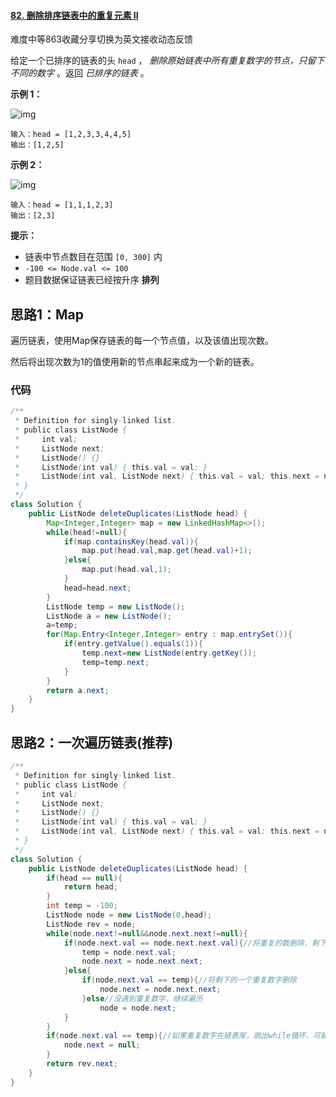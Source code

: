 #### [82. 删除排序链表中的重复元素 II](https://leetcode-cn.com/problems/remove-duplicates-from-sorted-list-ii/)

难度中等863收藏分享切换为英文接收动态反馈

给定一个已排序的链表的头 `head` ， *删除原始链表中所有重复数字的节点，只留下不同的数字* 。返回 *已排序的链表* 。

 

**示例 1：**

![img](https://assets.leetcode.com/uploads/2021/01/04/linkedlist1.jpg)

```
输入：head = [1,2,3,3,4,4,5]
输出：[1,2,5]
```

**示例 2：**

![img](https://assets.leetcode.com/uploads/2021/01/04/linkedlist2.jpg)

```
输入：head = [1,1,1,2,3]
输出：[2,3]
```

 

**提示：**

- 链表中节点数目在范围 `[0, 300]` 内
- `-100 <= Node.val <= 100`
- 题目数据保证链表已经按升序 **排列**

## 思路1：Map

遍历链表，使用Map保存链表的每一个节点值，以及该值出现次数。

然后将出现次数为1的值使用新的节点串起来成为一个新的链表。

### 代码

```java
/**
 * Definition for singly-linked list.
 * public class ListNode {
 *     int val;
 *     ListNode next;
 *     ListNode() {}
 *     ListNode(int val) { this.val = val; }
 *     ListNode(int val, ListNode next) { this.val = val; this.next = next; }
 * }
 */
class Solution {
    public ListNode deleteDuplicates(ListNode head) {
        Map<Integer,Integer> map = new LinkedHashMap<>();
        while(head!=null){
            if(map.containsKey(head.val)){
                map.put(head.val,map.get(head.val)+1);
            }else{
                map.put(head.val,1);
            }
            head=head.next;
        }
        ListNode temp = new ListNode();
        ListNode a = new ListNode();
        a=temp;
        for(Map.Entry<Integer,Integer> entry : map.entrySet()){
            if(entry.getValue().equals(1)){
                temp.next=new ListNode(entry.getKey());
                temp=temp.next;
            }
        }
        return a.next;
    }
}
```

## 思路2：一次遍历链表(推荐)

```java
/**
 * Definition for singly-linked list.
 * public class ListNode {
 *     int val;
 *     ListNode next;
 *     ListNode() {}
 *     ListNode(int val) { this.val = val; }
 *     ListNode(int val, ListNode next) { this.val = val; this.next = next; }
 * }
 */
class Solution {
    public ListNode deleteDuplicates(ListNode head) {
        if(head == null){
            return head;
        }
        int temp = -100;
        ListNode node = new ListNode(0,head);
        ListNode rev = node;
        while(node.next!=null&&node.next.next!=null){
            if(node.next.val == node.next.next.val){//将重复的数删除，剩下一个
                temp = node.next.val;
                node.next = node.next.next;
            }else{
                if(node.next.val == temp){//将剩下的一个重复数字删除
                    node.next = node.next.next;
                }else//没遇到重复数字，继续遍历
                    node = node.next;
            }
        }
        if(node.next.val == temp){//如果重复数字在链表尾，跳出while循环，可能重复元素的最后一个没删除，将最末端的最后一个重复元素删除
            node.next = null;
        }
        return rev.next;
    }
}
```
